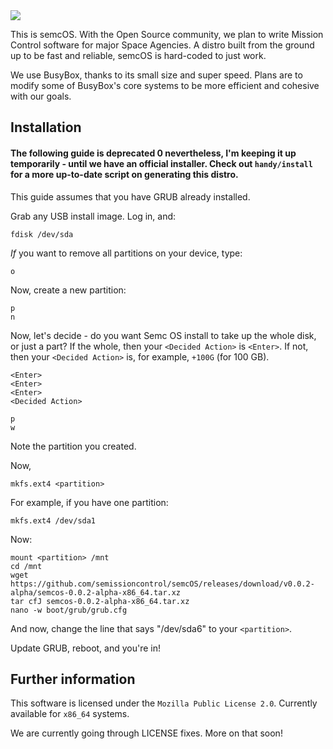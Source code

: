 <img src="https://semissioncontrol.github.io/assets/logo/SEMC%20Logo%20Wide.png"/>

This is semcOS. With the Open Source community, we plan to write Mission Control software for major Space Agencies. A distro built from the ground up to be fast and reliable, semcOS is hard-coded to just work.

We use BusyBox, thanks to its small size and super speed. Plans are to modify some of BusyBox's core systems to be more efficient and cohesive with our goals. 

## Installation

#### The following guide is deprecated 0 nevertheless, I'm keeping it up temporarily - until we have an official installer. Check out `handy/install` for a more up-to-date script on generating this distro.

This guide assumes that you have GRUB already installed.

Grab any USB install image. Log in, and:

```
fdisk /dev/sda
```

*If* you want to remove all partitions on your device, type:
```
o
```

Now, create a new partition:

```
p
n
```

Now, let's decide - do you want Semc OS install to take up the whole disk, or just a part? If the whole, then your `<Decided Action>` is `<Enter>`. If not, then your `<Decided Action>` is, for example, `+100G` (for 100 GB).

```
<Enter>
<Enter>
<Enter>
<Decided Action>
```

```
p
w
```

Note the partition you created.

Now, 

```
mkfs.ext4 <partition>
```

For example, if you have one partition:

```
mkfs.ext4 /dev/sda1
```

Now:

```
mount <partition> /mnt
cd /mnt
wget https://github.com/semissioncontrol/semcOS/releases/download/v0.0.2-alpha/semcos-0.0.2-alpha-x86_64.tar.xz
tar cfJ semcos-0.0.2-alpha-x86_64.tar.xz
nano -w boot/grub/grub.cfg
```

And now, change the line that says "/dev/sda6" to your `<partition>`.

Update GRUB, reboot, and you're in! 


## Further information
This software is licensed under the `Mozilla Public License 2.0`. Currently available for `x86_64` systems.

We are currently going through LICENSE fixes. More on that soon!
